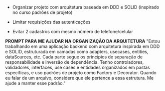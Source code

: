   * Organizar projeto com arquitetura baseada em DDD e SOLID (inspirado no curso padrões de projeto)


  * Limitar requisições das autenticações
  * Evitar 2 cadastros com mesmo número de telefone/celular

  



  **PROMPT PARA ME AJUDAR NA ORGANIZAÇÃO DA ARQUITETURA**
  "Estou trabalhando em uma aplicação backend com arquitetura inspirada em DDD e SOLID, estruturada em camadas como adapters, usecases, entities, dataSources, etc. Cada parte segue os princípios de separação de responsabilidade e inversão de dependência. Tenho controladores, validadores, interfaces, use cases e entidades organizados em pastas específicas, e uso padrões de projeto como Factory e Decorator. Quando eu falar de um arquivo, considere que ele pertence a essa estrutura. Me ajude a manter esse padrão."
  
